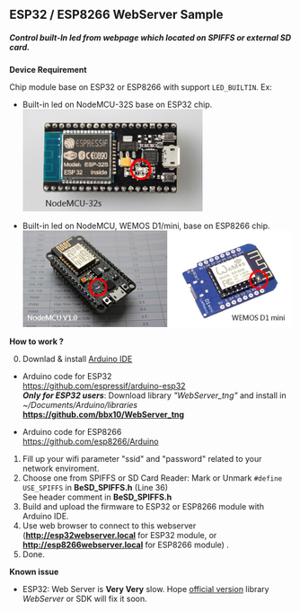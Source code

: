 ## ESP32 / ESP8266 WebServer Sample<br>
##### Control built-In led from webpage which located on SPIFFS or external SD card. #####

**Device Requirement**

Chip module base on ESP32 or ESP8266 with support `LED_BUILTIN`. Ex: 
- Built-in led on NodeMCU-32S base on ESP32 chip. <br>
![Image of ESP32](data/esp32base.jpg)

- Built-in led on NodeMCU, WEMOS D1/mini, base on ESP8266 chip.<br>
![Image of ESP8266](data/esp8266base.jpg)<br>
   
**How to work ?**
 
0. Downlad & install [Arduino IDE](https://www.arduino.cc/en/Main/Software)<br>
- Arduino code for ESP32<br>
https://github.com/espressif/arduino-esp32 <br>
***Only for ESP32 users***: Download library *"WebServer_tng"* and install in *~/Documents/Arduino/libraries* <br>
**https://github.com/bbx10/WebServer_tng**

- Arduino code for ESP8266<br>
https://github.com/esp8266/Arduino

1. Fill up your wifi parameter "ssid" and "password" related to your network enviroment.
2. Choose one from SPIFFS or SD Card Reader:
   Mark or Unmark `#define USE_SPIFFS`  in **BeSD_SPIFFS.h** (Line 36)<br>
   See header comment in **BeSD_SPIFFS.h**
3. Build and upload the firmware to ESP32 or ESP8266 module with Arduino IDE.
4. Use web browser to connect to this webserver (**http://esp32webserver.local** for ESP32 module, or **http://esp8266webserver.local** for ESP8266 module) . 
5. Done.

**Known issue**
- ESP32: Web Server is **Very Very** slow. Hope [official version](https://github.com/espressif/arduino-esp32) library *WebServer* or SDK will fix it soon.


